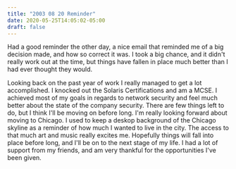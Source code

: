 ```yaml
---
title: "2003 08 20 Reminder"
date: 2020-05-25T14:05:02-05:00
draft: false
---
```


Had a good reminder the other day, a nice email that reminded me of a big decision made, and how so correct it was. I took a big chance, and it didn't really work out at the time, but things have fallen in place much better than I had ever thought they would.

Looking back on the past year of work I really managed to get a lot accomplished. I knocked out the Solaris Certifications and am a MCSE. I achieved most of my goals in regards to network security and feel much better about the state of the company security. There are few things left to do, but I think I'll be moving on before long. I'm really looking forward about moving to Chicago. I used to keep a deskop background of the Chicago skyline as a reminder of how much I wanted to live in the city. The access to that much art and music really excites me. Hopefully things will fall into place before long, and I'll be on to the next stage of my life. I had a lot of support from my friends, and am very thankful for the opportunities I've been given.

